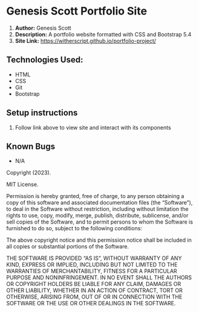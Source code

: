 
# Genesis Scott Portfolio Site

1. **Author:** Genesis Scott
2. **Description:** A portfolio website formatted with CSS and Bootstrap 5.4
3. **Site Link:** https://witherscript.github.io/portfolio-project/

## Technologies Used:
- HTML
- CSS
- Git
- Bootstrap

## Setup instructions
1. Follow link above to view site and interact with its components


## Known Bugs
- N/A



Copyright (2023). <Genesis Scott>

MIT License.

Permission is hereby granted, free of charge, to any person obtaining a copy of this software and associated documentation files (the “Software”), to deal in the Software without restriction, including without limitation the rights to use, copy, modify, merge, publish, distribute, sublicense, and/or sell copies of the Software, and to permit persons to whom the Software is furnished to do so, subject to the following conditions:

The above copyright notice and this permission notice shall be included in all copies or substantial portions of the Software.

THE SOFTWARE IS PROVIDED “AS IS”, WITHOUT WARRANTY OF ANY KIND, EXPRESS OR IMPLIED, INCLUDING BUT NOT LIMITED TO THE WARRANTIES OF MERCHANTABILITY, FITNESS FOR A PARTICULAR PURPOSE AND NONINFRINGEMENT. IN NO EVENT SHALL THE AUTHORS OR COPYRIGHT HOLDERS BE LIABLE FOR ANY CLAIM, DAMAGES OR OTHER LIABILITY, WHETHER IN AN ACTION OF CONTRACT, TORT OR OTHERWISE, ARISING FROM, OUT OF OR IN CONNECTION WITH THE SOFTWARE OR THE USE OR OTHER DEALINGS IN THE SOFTWARE.

